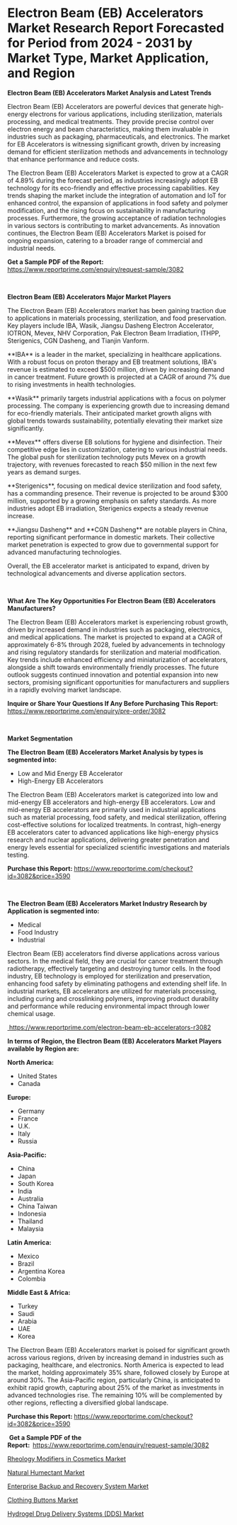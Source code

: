<p><h1>Electron Beam (EB) Accelerators Market Research Report Forecasted for Period from 2024 -  2031 by Market Type, Market Application, and Region</h1></p><p><strong>Electron Beam (EB) Accelerators Market Analysis and Latest Trends</strong></p>
<p><p>Electron Beam (EB) Accelerators are powerful devices that generate high-energy electrons for various applications, including sterilization, materials processing, and medical treatments. They provide precise control over electron energy and beam characteristics, making them invaluable in industries such as packaging, pharmaceuticals, and electronics. The market for EB Accelerators is witnessing significant growth, driven by increasing demand for efficient sterilization methods and advancements in technology that enhance performance and reduce costs. </p><p>The Electron Beam (EB) Accelerators Market is expected to grow at a CAGR of 4.89% during the forecast period, as industries increasingly adopt EB technology for its eco-friendly and effective processing capabilities. Key trends shaping the market include the integration of automation and IoT for enhanced control, the expansion of applications in food safety and polymer modification, and the rising focus on sustainability in manufacturing processes. Furthermore, the growing acceptance of radiation technologies in various sectors is contributing to market advancements. As innovation continues, the Electron Beam (EB) Accelerators Market is poised for ongoing expansion, catering to a broader range of commercial and industrial needs.</p></p>
<p><strong>Get a Sample PDF of the Report:&nbsp;</strong> <a href="https://www.reportprime.com/enquiry/request-sample/3082?utm_campaign=1141&utm_medium=2&utm_source=Github&utm_content=ia&utm_term=27112024&utm_id=electron-beam-eb-accelerators">https://www.reportprime.com/enquiry/request-sample/3082</a></p>
<p>&nbsp;</p>
<p><strong>Electron Beam (EB) Accelerators Major Market Players</strong></p>
<p><p>The Electron Beam (EB) Accelerators market has been gaining traction due to applications in materials processing, sterilization, and food preservation. Key players include IBA, Wasik, Jiangsu Dasheng Electron Accelerator, IOTRON, Mevex, NHV Corporation, Pak Electron Beam Irradiation, ITHPP, Sterigenics, CGN Dasheng, and Tianjin Vanform.</p><p>**IBA** is a leader in the market, specializing in healthcare applications. With a robust focus on proton therapy and EB treatment solutions, IBA's revenue is estimated to exceed $500 million, driven by increasing demand in cancer treatment. Future growth is projected at a CAGR of around 7% due to rising investments in health technologies.</p><p>**Wasik** primarily targets industrial applications with a focus on polymer processing. The company is experiencing growth due to increasing demand for eco-friendly materials. Their anticipated market growth aligns with global trends towards sustainability, potentially elevating their market size significantly.</p><p>**Mevex** offers diverse EB solutions for hygiene and disinfection. Their competitive edge lies in customization, catering to various industrial needs. The global push for sterilization technology puts Mevex on a growth trajectory, with revenues forecasted to reach $50 million in the next few years as demand surges.</p><p>**Sterigenics**, focusing on medical device sterilization and food safety, has a commanding presence. Their revenue is projected to be around $300 million, supported by a growing emphasis on safety standards. As more industries adopt EB irradiation, Sterigenics expects a steady revenue increase.</p><p>**Jiangsu Dasheng** and **CGN Dasheng** are notable players in China, reporting significant performance in domestic markets. Their collective market penetration is expected to grow due to governmental support for advanced manufacturing technologies.</p><p>Overall, the EB accelerator market is anticipated to expand, driven by technological advancements and diverse application sectors.</p></p>
<p>&nbsp;</p>
<p><strong>What Are The Key Opportunities For Electron Beam (EB) Accelerators Manufacturers?</strong></p>
<p><p>The Electron Beam (EB) Accelerators market is experiencing robust growth, driven by increased demand in industries such as packaging, electronics, and medical applications. The market is projected to expand at a CAGR of approximately 6-8% through 2028, fueled by advancements in technology and rising regulatory standards for sterilization and material modification. Key trends include enhanced efficiency and miniaturization of accelerators, alongside a shift towards environmentally friendly processes. The future outlook suggests continued innovation and potential expansion into new sectors, promising significant opportunities for manufacturers and suppliers in a rapidly evolving market landscape.</p></p>
<p><strong>Inquire or Share Your Questions If Any Before Purchasing This Report:</strong> <a href="https://www.reportprime.com/enquiry/pre-order/3082?utm_campaign=1141&utm_medium=2&utm_source=Github&utm_content=ia&utm_term=27112024&utm_id=electron-beam-eb-accelerators">https://www.reportprime.com/enquiry/pre-order/3082</a></p>
<p>&nbsp;</p>
<p><strong>Market Segmentation</strong></p>
<p><strong>The Electron Beam (EB) Accelerators Market Analysis by types is segmented into:</strong></p>
<p><ul><li>Low and Mid Energy EB Accelerator</li><li>High-Energy EB Accelerators</li></ul></p>
<p><p>The Electron Beam (EB) Accelerators market is categorized into low and mid-energy EB accelerators and high-energy EB accelerators. Low and mid-energy EB accelerators are primarily used in industrial applications such as material processing, food safety, and medical sterilization, offering cost-effective solutions for localized treatments. In contrast, high-energy EB accelerators cater to advanced applications like high-energy physics research and nuclear applications, delivering greater penetration and energy levels essential for specialized scientific investigations and materials testing.</p></p>
<p><strong>Purchase this Report:&nbsp;</strong><a href="https://www.reportprime.com/checkout?id=3082&price=3590&utm_campaign=1141&utm_medium=2&utm_source=Github&utm_content=ia&utm_term=27112024&utm_id=electron-beam-eb-accelerators">https://www.reportprime.com/checkout?id=3082&price=3590</a></p>
<p>&nbsp;</p>
<p><strong>The Electron Beam (EB) Accelerators Market Industry Research by Application is segmented into:</strong></p>
<p><ul><li>Medical</li><li>Food Industry</li><li>Industrial</li></ul></p>
<p><p>Electron Beam (EB) accelerators find diverse applications across various sectors. In the medical field, they are crucial for cancer treatment through radiotherapy, effectively targeting and destroying tumor cells. In the food industry, EB technology is employed for sterilization and preservation, enhancing food safety by eliminating pathogens and extending shelf life. In industrial markets, EB accelerators are utilized for materials processing, including curing and crosslinking polymers, improving product durability and performance while reducing environmental impact through lower chemical usage.</p></p>
<p><a href="https://www.reportprime.com/electron-beam-eb-accelerators-r3082?utm_campaign=1141&utm_medium=2&utm_source=Github&utm_content=ia&utm_term=27112024&utm_id=electron-beam-eb-accelerators">&nbsp;https://www.reportprime.com/electron-beam-eb-accelerators-r3082</a></p>
<p><strong>In terms of Region, the Electron Beam (EB) Accelerators Market Players available by Region are:</strong></p>
<p>
    <p> <strong> North America: </strong>
        <ul>
            <li>United States</li>
            <li>Canada</li>
        </ul>
        </p> 
    <p> <strong> Europe: </strong>
        <ul>
            <li>Germany</li>
            <li>France</li>
            <li>U.K.</li>
            <li>Italy</li>
            <li>Russia</li>
        </ul>
        </p> 
    <p> <strong> Asia-Pacific: </strong>
        <ul>
            <li>China</li>
            <li>Japan</li>
            <li>South Korea</li>
            <li>India</li>
            <li>Australia</li>
            <li>China Taiwan</li>
            <li>Indonesia</li>
            <li>Thailand</li>
            <li>Malaysia</li>
        </ul>
        </p> 
    <p> <strong> Latin America: </strong>
        <ul>
            <li>Mexico</li>
            <li>Brazil</li>
            <li>Argentina Korea</li>
            <li>Colombia</li>
        </ul>
        </p> 
    <p> <strong> Middle East & Africa: </strong>
        <ul>
            <li>Turkey</li>
            <li>Saudi</li>
            <li>Arabia</li>
            <li>UAE</li>
            <li>Korea</li>
        </ul>
    </p>
    </p>
<p><p>The Electron Beam (EB) Accelerators market is poised for significant growth across various regions, driven by increasing demand in industries such as packaging, healthcare, and electronics. North America is expected to lead the market, holding approximately 35% share, followed closely by Europe at around 30%. The Asia-Pacific region, particularly China, is anticipated to exhibit rapid growth, capturing about 25% of the market as investments in advanced technologies rise. The remaining 10% will be complemented by other regions, reflecting a diversified global landscape.</p></p>
<p><strong>Purchase this Report: </strong><a href="https://www.reportprime.com/checkout?id=3082&price=3590&utm_campaign=1141&utm_medium=2&utm_source=Github&utm_content=ia&utm_term=27112024&utm_id=electron-beam-eb-accelerators">https://www.reportprime.com/checkout?id=3082&price=3590</a></p>
<p>&nbsp;<strong>Get a Sample PDF of the Report:&nbsp;&nbsp;</strong><a href="https://www.reportprime.com/enquiry/request-sample/3082?utm_campaign=1141&utm_medium=2&utm_source=Github&utm_content=ia&utm_term=27112024&utm_id=electron-beam-eb-accelerators">https://www.reportprime.com/enquiry/request-sample/3082</a></p>
<p><strong></strong></p>
<p><p><a href="https://www.linkedin.com/pulse/unlocking-growth-potential-strategic-analysis-rheology-k3u6e?utm_campaign=1141&utm_medium=2&utm_source=Github&utm_content=ia&utm_term=27112024&utm_id=electron-beam-eb-accelerators">Rheology Modifiers in Cosmetics Market</a></p><p><a href="https://www.linkedin.com/pulse/global-perspectives-natural-humectant-market-trends-challenges-arrze?utm_campaign=1141&utm_medium=2&utm_source=Github&utm_content=ia&utm_term=27112024&utm_id=electron-beam-eb-accelerators">Natural Humectant Market</a></p><p><a href="https://issuu.com/reportprime-2/docs/enterprise-backup-and-recovery-syst_d98330ef5175a3?utm_campaign=1141&utm_medium=2&utm_source=Github&utm_content=ia&utm_term=27112024&utm_id=electron-beam-eb-accelerators">Enterprise Backup and Recovery System Market</a></p><p><a href="https://www.linkedin.com/pulse/navigating-global-clothing-buttons-market-from-trends-strategy-fgucf?utm_campaign=1141&utm_medium=2&utm_source=Github&utm_content=ia&utm_term=27112024&utm_id=electron-beam-eb-accelerators">Clothing Buttons Market</a></p><p><a href="https://issuu.com/reportprime-2/docs/hydrogel-drug-delivery-systems-dds-_6ca13e47de0f92?utm_campaign=1141&utm_medium=2&utm_source=Github&utm_content=ia&utm_term=27112024&utm_id=electron-beam-eb-accelerators">Hydrogel Drug Delivery Systems (DDS) Market</a></p></p>